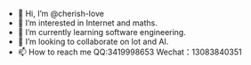 - 👋 Hi, I’m @cherish-love
- 👀 I’m interested in Internet and maths.
- 🌱 I’m currently learning software engineering.
- 💞️ I’m looking to collaborate on Iot and AI.
- 📫 How to reach me QQ:3419998653 Wechat：13083840351

<!---
cherish-love/cherish-love is a ✨ special ✨ repository because its `README.md` (this file) appears on your GitHub profile.
You can click the Preview link to take a look at your changes.
--->
